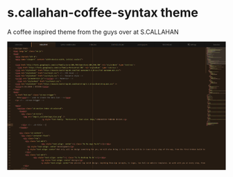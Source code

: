 # s.callahan-coffee-syntax theme

A coffee inspired theme from the guys over at S.CALLAHAN

![A screenshot of your theme](https://github.com/AntoineDesign/s.callahan-coffee/blob/master/preview.png?raw=true)
